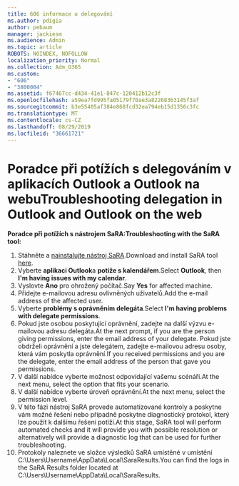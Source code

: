 ```yaml
---
title: 606 informace o delegování
ms.author: pdigia
author: pebaum
manager: jackiesm
ms.audience: Admin
ms.topic: article
ROBOTS: NOINDEX, NOFOLLOW
localization_priority: Normal
ms.collection: Adm_O365
ms.custom:
- "606"
- "3800004"
ms.assetid: f67467cc-d434-41e1-847c-120412b12c3f
ms.openlocfilehash: a59ea7fd995fa05179f70ae3a82268363145f3af
ms.sourcegitcommit: b3e55405af384e868fcd32ea794eb15d1356c3fc
ms.translationtype: MT
ms.contentlocale: cs-CZ
ms.lasthandoff: 08/29/2019
ms.locfileid: "36661721"
---
```

# <a name="troubleshooting-delegation-in-outlook-and-outlook-on-the-web"></a><span data-ttu-id="f8ff0-102">Poradce při potížích s delegováním v aplikacích Outlook a Outlook na webu</span><span class="sxs-lookup"><span data-stu-id="f8ff0-102">Troubleshooting delegation in Outlook and Outlook on the web</span></span>

<span data-ttu-id="f8ff0-103">**Poradce při potížích s nástrojem SaRA:**</span><span class="sxs-lookup"><span data-stu-id="f8ff0-103">**Troubleshooting with the SaRA tool:**</span></span>

1. <span data-ttu-id="f8ff0-104">Stáhněte a [nainstalujte nástroj SaRA](https://aka.ms/SaRA-SkypeForBusinessSignIn).</span><span class="sxs-lookup"><span data-stu-id="f8ff0-104">Download and install SaRA tool [here](https://aka.ms/SaRA-SkypeForBusinessSignIn).</span></span>
1. <span data-ttu-id="f8ff0-105">Vyberte **aplikaci Outlook**a **potíže s kalendářem**.</span><span class="sxs-lookup"><span data-stu-id="f8ff0-105">Select **Outlook**, then **I'm having issues with my calendar**.</span></span>
1. <span data-ttu-id="f8ff0-106">Vyslovte **Ano** pro ohrožený počítač.</span><span class="sxs-lookup"><span data-stu-id="f8ff0-106">Say **Yes** for affected machine.</span></span>
1. <span data-ttu-id="f8ff0-107">Přidejte e-mailovou adresu ovlivněných uživatelů.</span><span class="sxs-lookup"><span data-stu-id="f8ff0-107">Add the e-mail address of the affected user.</span></span>
1. <span data-ttu-id="f8ff0-108">Vyberte **problémy s oprávněním delegáta**.</span><span class="sxs-lookup"><span data-stu-id="f8ff0-108">Select **I'm having problems with delegate permissions**.</span></span>
1. <span data-ttu-id="f8ff0-109">Pokud jste osobou poskytující oprávnění, zadejte na další výzvu e-mailovou adresu delegáta.</span><span class="sxs-lookup"><span data-stu-id="f8ff0-109">At the next prompt, if you are the person giving permissions, enter the email address of your delegate.</span></span> <span data-ttu-id="f8ff0-110">Pokud jste obdrželi oprávnění a jste delegátem, zadejte e-mailovou adresu osoby, která vám poskytla oprávnění.</span><span class="sxs-lookup"><span data-stu-id="f8ff0-110">If you received permissions and you are the delegate, enter the email address of the person that gave you permissions.</span></span>
1. <span data-ttu-id="f8ff0-111">V další nabídce vyberte možnost odpovídající vašemu scénáři.</span><span class="sxs-lookup"><span data-stu-id="f8ff0-111">At the next menu, select the option that fits your scenario.</span></span>
1. <span data-ttu-id="f8ff0-112">V další nabídce vyberte úroveň oprávnění.</span><span class="sxs-lookup"><span data-stu-id="f8ff0-112">At the next menu, select the permission level.</span></span>
1. <span data-ttu-id="f8ff0-113">V této fázi nástroj SaRA provede automatizované kontroly a poskytne vám možné řešení nebo případně poskytne diagnostický protokol, který lze použít k dalšímu řešení potíží.</span><span class="sxs-lookup"><span data-stu-id="f8ff0-113">At this stage, SaRA tool will perform automated checks and it will provide you with possible resolution or alternatively will provide a diagnostic log that can be used for further troubleshooting.</span></span>
1. <span data-ttu-id="f8ff0-114">Protokoly naleznete ve složce výsledků SaRA umístěné v umístění C:\Users\Username\AppData\Local\SaraResults.</span><span class="sxs-lookup"><span data-stu-id="f8ff0-114">You can find the logs in the SaRA Results folder located at C:\Users\Username\AppData\Local\SaraResults.</span></span>
